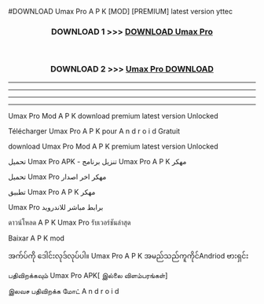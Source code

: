 #DOWNLOAD Umax Pro  A P K [MOD] [PREMIUM] latest version yttec



<div align="center">

<h3>DOWNLOAD 1 >>> <a href="https://teeasianyam.web.app?sq=Umax Pro ">DOWNLOAD Umax Pro  </a></h3><br>

<h3>DOWNLOAD 2 >>> <a href="https://teeasianyam.web.app?sq=Umax Pro  ">Umax Pro   DOWNLOAD </a></h3>

</div>


----------------------------------------------------------

----------------------------------------------------------

----------------------------------------------------------

----------------------------------------------------------


Umax Pro   Mod A P K download premium latest version Unlocked

Télécharger Umax Pro   A P K pour A n d r o i d Gratuit

download Umax Pro   Mod A P K premium latest version Unlocked

تحميل Umax Pro   APK - تنزيل برنامج Umax Pro   A P K مهكر

تحميل Umax Pro   مهكر اخر اصدار

تطبيق Umax Pro   A P K مهكر

Umax Pro   برابط مباشر للاندرويد

ดาวน์โหลด A P K Umax Pro   รับเวอร์ชันล่าสุด

Baixar A P K mod

အက်ပ်ကို ဒေါင်းလုဒ်လုပ်ပါ။ Umax Pro   A P K အမည်သည်ကူကိုင်Andriod ဗားရှင်း

பதிவிறக்கவும் Umax Pro   APK[ இல்லை விளம்பரங்கள்] 
 
இலவச பதிவிறக்க மோட் A n d r o i d



